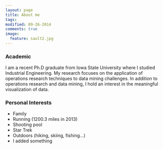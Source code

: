 ```yaml
---
layout: page
title: About me
tags: 
modified: 09-26-2014
comments: true
image:
  feature: sault2.jpg
---
```


### Academic  
I am a recent Ph.D graduate from Iowa State University where I studied Industrial Engineering.  My research focuses on the application of operations research techniques to data mining challenges.  In addition to operations research and data mining, I hold an interest in the meaningful visualization of data.

### Personal Interests  
- Family
- Running (1200.3 miles in 2013)
- Shooting pool
- Star Trek
- Outdoors (hiking, skiing, fishing...)  
- I added something


